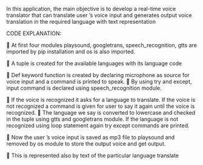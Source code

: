 In this application, the main objective
is to develop a real-time voice translator
that can translate user
’s voice input and
generates output voice translation in the
required language with text representation



CODE EXPLANATION:

 At first four modules playsound,
googletrans, speech_recognition, gtts are
imported by pip installation and os is also
imported.

 A tuple is created for the available
languages with its language code

 Def keyword function is created by
declaring microphone as source for voice
input and a command is printed to speak.  By using try and except, input command is
declared using speech_recognition module.

 If the voice is recognized it asks for a
language to translate. If the voice is not
recognized a command is given for user to
say it again until the voice is recognized.  The language we say is converted to
lowercase and checked in the tuple using
gtts and googletrans module. If the
language is not recognized using loop
statement again try except commands are
printed. 

 Now the user
’s voice input is saved as mp3
file to playsound and removed by os
module to store the output voice and get
output. 

 This is represented also by text of the
particular language translate
